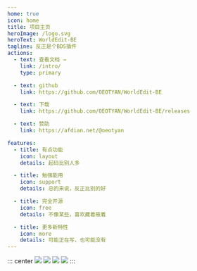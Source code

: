 ```yaml
---
home: true
icon: home
title: 项目主页
heroImage: /logo.svg
heroText: WorldEdit-BE
tagline: 反正是个BDS插件
actions:
  - text: 查看文档 →
    link: /intro/
    type: primary

  - text: github
    link: https://github.com/OEOTYAN/WorldEdit-BE

  - text: 下载
    link: https://github.com/OEOTYAN/WorldEdit-BE/releases

  - text: 赞助
    link: https://afdian.net/@oeotyan

features:
  - title: 有点功能
    icon: layout
    details: 起码比别人多

  - title: 勉强能用
    icon: support
    details: 总的来说，反正比别的好

  - title: 完全开源
    icon: free
    details: 不像某些，喜欢藏着掖着

  - title: 更多新特性
    icon: more
    details: 可能正在写，也可能没有
---
```

::: center
![](https://img.shields.io/github/languages/code-size/OEOTYAN/WorldEdit-BE?style=for-the-badge)
![](https://img.shields.io/github/languages/top/OEOTYAN/WorldEdit-BE?style=for-the-badge)
![](https://img.shields.io/github/license/OEOTYAN/WorldEdit-BE?style=for-the-badge)
![](https://img.shields.io/github/downloads/OEOTYAN/WorldEdit-BE/total?style=for-the-badge)
:::